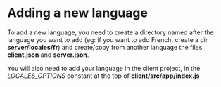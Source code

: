 # Adding a new language

To add a new language, you need to create a directory named after the language you want to add (eg: if you want to add French, create a dir **server/locales/fr**) and create/copy from another language the files **client.json** and **server.json**.

You will also need to add your language in the client project, in the _LOCALES_OPTIONS_ constant at the top of **client/src/app/index.js**
